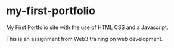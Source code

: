# my-first-portfolio

My First Portfolio site with the use of HTML CSS and a Javascript. 

This is an assignment from Web3 training on web development.
